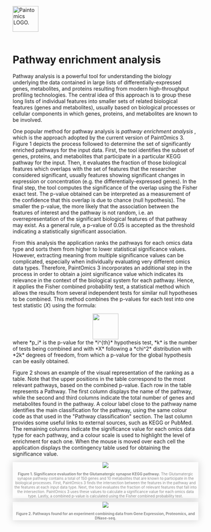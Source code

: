 <div class="imageContainer" style="" >
    <img src="paintomics_150x690.png" title="Paintomics LOGO." style=" height: 70px !important; margin-bottom: 20px; ">
</div>

# Pathway enrichment analysis
Pathway analysis is a powerful tool for understanding the biology underlying the data contained in large lists of differentially-expressed genes, metabolites, and proteins resulting from modern high-throughput profiling technologies. The central idea of this approach is to group these long lists of individual features into smaller sets of related biological features (genes and metabolites), usually based on biological processes or cellular components in which genes, proteins, and metabolites are known to be involved.

One popular method for pathway analysis is *pathway enrichment analysis* , which is the approach adopted by the current version of PaintOmics 3. Figure 1 depicts the process followed to determine the set of significantly enriched pathways for the input data. First, the tool identifies the subset of genes, proteins, and metabolites that participate in a particular KEGG pathway for the input. Then, it evaluates the fraction of those biological features which overlaps with the set of features that the researcher considered significant, usually features showing significant changes in expression or concentration (e.g. the differentially-expressed genes). In the final step, the tool computes the significance of the overlap using the Fisher exact test. The p-value obtained can be interpreted as a measurement of the confidence that this overlap is due to chance (null hypothesis). The smaller the p-value, the more likely that the association between the features of interest and the pathway is not random, i.e. an overrepresentation of the significant biological features of that pathway may exist. As a general rule, a p-value of 0.05 is accepted as the threshold indicating a statistically significant association.

From this analysis the application ranks the pathways for each omics data type and sorts them from higher to lower statistical significance values. However, extracting meaning from multiple significance values can be complicated, especially when individually evaluating very different omics data types. Therefore, PaintOmics 3 incorporates an additional step in the process in order to obtain a joint significance value which indicates its relevance in the context of the biological system for each pathway. Hence, it applies the Fisher combined probability test, a statistical method which allows the results from several independent tests for similar null hypotheses to be combined. This method combines the p-values for each test into one test statistic (*X*) using the formula:

<div  style="text-align:center; font-size:10px; color:#898989; " >
    <img src="paintomics_pathways_analysis_figure3.png" style="height:70px;"/>
</div>
where *p_i* is the p-value for the *i^{th}* hypothesis test, *k* is the number of tests being combined and with *X* following a *chi^2* distribution with *2k* degrees of freedom, from which a p-value for the global hypothesis can be easily obtained.

Figure 2 shows an example of the visual representation of the ranking as a table. Note that the upper positions in the table correspond to the most relevant pathways, based on the combined p-value. Each row in the table represents a Pathway. The first column displays the name of the pathway, while the second and third columns indicate the total number of genes and metabolites found in the pathway. A colour label close to the pathway name identifies the main classification for the pathway, using the same colour code as that used in the "Pathway classification" section. The last column provides some useful links to external sources, such as KEGG or PubMed. The remaining columns indicate the significance value for each omics data type for each pathway, and a colour scale is used to highlight the level of enrichment for each one. When the mouse is moved over each cell the application displays the contingency table used for obtaining the significance value.

<div class="imageContainer" style="box-shadow: 0px 0px 20px #D0D0D0; text-align:center; font-size:10px; color:#898989" >
    <img src="paintomics_pathways_analysis_figure1.png"/>
    <p class="imageLegend"><b>Figure 1. Significance evaluation for the Glutamatergic synapse KEGG pathway.</b> The Glutamatergic synapse pathway contains a total of 150 genes and 10 metabolites that are known to participate in the biological processes. First, PaintOmics 3 finds the intersection between the features in the pathway and the features at each input data type. Next, the tool evaluates the fraction of relevant features that fall into the intersection. PaintOmics 3 uses these values to calculate a significance value for each omics data type. Lastly, a combined p-value is calculated using the Fisher combined probability test. </p>
</div>

<div class="imageContainer" style="box-shadow: 0px 0px 20px #D0D0D0; text-align:center; font-size:10px; color:#898989" >
    <img src="paintomics_pathways_analysis_figure2.png"/>
    <p class="imageLegend"><b>Figure 2. Pathways found for an experiment combining data from Gene Expression, Proteomics, and DNase-seq.</b> </p>
</div>
